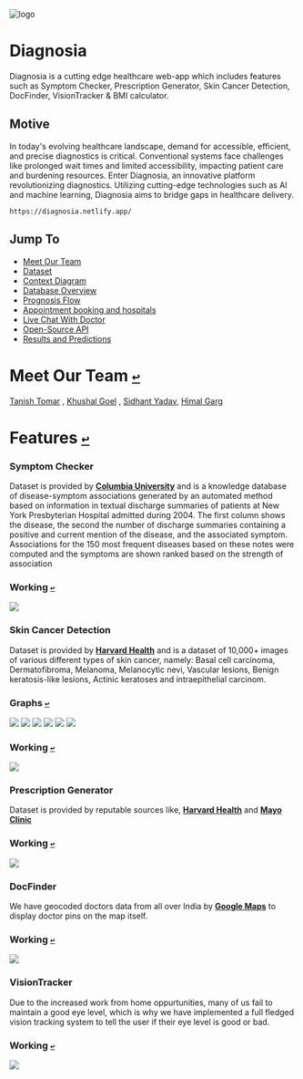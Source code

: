 ![logo](https://i.imgur.com/Zo420IR.jpg)

# Diagnosia
Diagnosia is a cutting edge healthcare web-app which includes features such as Symptom Checker, Prescription Generator, Skin Cancer Detection, DocFinder, VisionTracker & BMI calculator.

## Motive
In today's evolving healthcare landscape, demand for accessible, efficient, and precise diagnostics is critical. Conventional systems face challenges like prolonged wait times and limited accessibility, impacting patient care and burdening resources. Enter Diagnosia, an innovative platform revolutionizing diagnostics. Utilizing cutting-edge technologies such as AI and machine learning, Diagnosia aims to bridge gaps in healthcare delivery.

```
https://diagnosia.netlify.app/
```

## Jump To

* <a id="jumpto"></a> [Meet Our Team](#meet-our-team-)
* <a id="jumpto"></a> [Dataset](#dataset-)
* <a id="jumpto"></a> [Context Diagram](#context-diagram-)
* <a id="jumpto"></a> [Database Overview](#database-overview-)
* <a id="jumpto"></a> [Prognosis Flow](#prognosis-flow-)
* <a id="jumpto"></a> [Appointment booking and hospitals](#appointment-booking-and-hospitals-)
* <a id="jumpto"></a> [Live Chat With Doctor](#live-chat-with-doctor-)
* <a id="jumpto"></a> [Open-Source API](#open-source-api-)
* <a id="jumpto"></a> [Results and Predictions](#results-and-predictions-)

# Meet Our Team [`↩`](#jumpto)
[Tanish Tomar](https://github.com/tomartanish) ,  [Khushal Goel](https://github.com/khushalgoel) ,  [Sidhant Yadav](https://github.com/yadavsidhant), [Himal Garg](https://github.com/himalgarg)

# Features [`↩`](#jumpto)


### Symptom Checker
Dataset is provided by **[Columbia University](https://people.dbmi.columbia.edu/~friedma/Projects/DiseaseSymptomKB/index.html)**  and is a knowledge database of disease-symptom associations generated by an automated method based on information in textual discharge summaries of patients at New York Presbyterian Hospital admitted during 2004.  The first column shows the disease, the second the number of discharge summaries containing a positive and current mention of the disease, and the associated symptom. Associations for the 150 most frequent diseases based on these notes were computed and the symptoms are shown ranked based on the strength of association

### Working [`↩`](#jumpto)

![](/images/flowchart1.png)


### Skin Cancer Detection
Dataset is provided by **[Harvard Health](https://dataverse.harvard.edu/dataset.xhtml?persistentId=doi:10.7910/DVN/DBW86T)** and is a dataset of 10,000+ images of various different types of skin cancer, namely: Basal cell carcinoma, Dermatofibroma, Melanoma, Melanocytic nevi, Vascular lesions, Benign keratosis-like lesions, Actinic keratoses and intraepithelial carcinom.

### Graphs [`↩`](#jumpto)

![](/images/graph1.png)
![](/images/graph2.png)
![](/images/graph3.png)
![](/images/graph4.png)
![](/images/graph5.png)
![](/images/graph6.png)

### Working [`↩`](#jumpto)

![](/images/flowchart2.png)


### Prescription Generator
Dataset is provided by reputable sources like, **[Harvard Health](https://www.health.harvard.edu)** and **[Mayo Clinic](http://mayoclinic.org)**


### Working [`↩`](#jumpto)

![](/images/flowchart3.png)


### DocFinder
We have geocoded doctors data from all over India by **[Google Maps](https://maps.google.com)** to display doctor pins on the map itself.

### Working [`↩`](#jumpto)

![](/images/flowchart4.png)


### VisionTracker
Due to the increased work from home oppurtunities, many of us fail to maintain a good eye level, which is why we have implemented a full fledged vision tracking system to tell the user if their eye level is good or bad.


### Working [`↩`](#jumpto)

![](/images/flowchart3.png)
